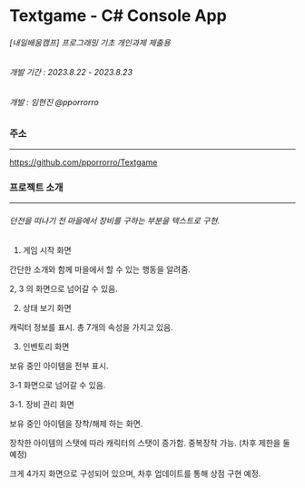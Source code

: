 
# Textgame - C# Console App


###### [내일배움캠프] 프로그래밍 기초 개인과제 제출용
###### 개발 기간 : 2023.8.22 - 2023.8.23
###### 개발 : 임현진 @pporrorro




### 주소
---------------------------------
https://github.com/pporrorro/Textgame




### 프로젝트 소개
---------------------------------


###### 던전을 떠나기 전 마을에서 장비를 구하는 부분을 텍스트로 구현.


1. 게임 시작 화면

간단한 소개와 함께 마을에서 할 수 있는 행동을 알려줌.

2, 3 의 화면으로 넘어갈 수 있음.


2. 상태 보기 화면

캐릭터 정보를 표시. 총 7개의 속성을 가지고 있음.


3. 인벤토리 화면

보유 중인 아이템을 전부 표시.

3-1 화면으로 넘어갈 수 있음.


3-1. 장비 관리 화면

보유 중인 아이템을 장착/해제 하는 화면.

장착한 아이템의 스탯에 따라 캐릭터의 스탯이 증가함. 중복장착 가능. (차후 제한을 둘 예정)


크게 4가지 화면으로 구성되어 있으며, 차후 업데이트를 통해 상점 구현 예정.
